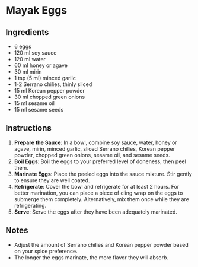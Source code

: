 # Mayak Eggs

## Ingredients

- 6 eggs
- 120 ml soy sauce
- 120 ml water
- 60 ml honey or agave
- 30 ml mirin
- 1 tsp (5 ml) minced garlic
- 1-2 Serrano chilies, thinly sliced
- 15 ml Korean pepper powder
- 30 ml chopped green onions
- 15 ml sesame oil
- 15 ml sesame seeds

## Instructions

1. **Prepare the Sauce**: In a bowl, combine soy sauce, water, honey or agave, mirin, minced garlic, sliced Serrano chilies, Korean pepper powder, chopped green onions, sesame oil, and sesame seeds.
2. **Boil Eggs**: Boil the eggs to your preferred level of doneness, then peel them.
3. **Marinate Eggs**: Place the peeled eggs into the sauce mixture. Stir gently to ensure they are well coated.
4. **Refrigerate**: Cover the bowl and refrigerate for at least 2 hours. For better marination, you can place a piece of cling wrap on the eggs to submerge them completely. Alternatively, mix them once while they are refrigerating.
5. **Serve**: Serve the eggs after they have been adequately marinated.

## Notes

- Adjust the amount of Serrano chilies and Korean pepper powder based on your spice preference.
- The longer the eggs marinate, the more flavor they will absorb.
